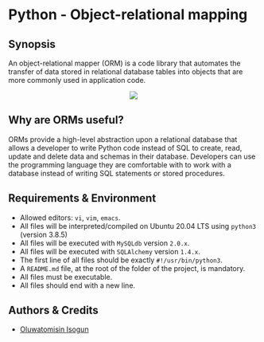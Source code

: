 # Python - Object-relational mapping
## Synopsis
An object-relational mapper (ORM) is a code library that automates the transfer of data stored in relational database tables into objects that are more commonly used in application code.

<p align=center>
<img src="https://www.fullstackpython.com/img/visuals/orms-bridge.png" width="" height="" />
</p>

## Why are ORMs useful?
ORMs provide a high-level abstraction upon a relational database that allows a developer to write Python code instead of SQL to create, read, update and delete data and schemas in their database. Developers can use the programming language they are comfortable with to work with a database instead of writing SQL statements or stored procedures.

## Requirements & Environment
- Allowed editors: `vi`, `vim`, `emacs`.
- All files will be interpreted/compiled on Ubuntu 20.04 LTS using `python3` (version 3.8.5)
- All files will be executed with `MySQLdb` version `2.0.x`.
- All files will be executed with `SQLAlchemy` version `1.4.x`.
- The first line of all files should be exactly `#!/usr/bin/python3`.
- A `README.md` file, at the root of the folder of the project, is mandatory.
- All files must be executable.
- All files should end with a new line.

## Authors & Credits
- [Oluwatomisin Isogun](https://@github.com/TosinISOGUN)
